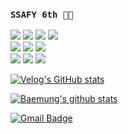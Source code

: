 <!--
**Baemung/Baemung** is a ✨ _special_ ✨ repository because its `README.md` (this file) appears on your GitHub profile.
-->

### `SSAFY 6th 👨‍💻 `
<div>
  
<img src="https://img.shields.io/badge/R-276DC3?style=flat-square&logo=R&logoColor=white"/></a>
<img src="https://img.shields.io/badge/Python-3766AB?style=flat-square&logo=Python&logoColor=white"/></a>
<img src="https://img.shields.io/badge/Opencv-5C3EE8?style=flat-square&logo=Opencv&logoColor=white"/></a>
<img src="https://img.shields.io/badge/Tensorflow-FF6F00?style=flat-square&logo=Tensorflow&logoColor=white"/></a>
<br>
<img src="https://img.shields.io/badge/.Net-512BD4?style=flat-square&logo=.Net&logoColor=white"/></a>
<img src="https://img.shields.io/badge/Arduino-00979D?style=flat-square&logo=Arduino&logoColor=white"/></a>
<img src="https://img.shields.io/badge/Raspberrypi-A22846?style=flat-square&logo=Raspberrypi&logoColor=white"/></a>
<br>
<img src="https://img.shields.io/badge/PostgreSQL-4169E1?style=flat-square&logo=PostgreSQL&logoColor=white"/></a>
<img src="https://img.shields.io/badge/MariaDB-003545?style=flat-square&logo=MariaDB&logoColor=white"/></a>
<img src="https://img.shields.io/badge/MS Server-CC2927?style=flat-square&logo=Microsoft SQL Server&logoColor=white"/></a>

</div>

<div>
  
  [![Velog's GitHub stats](https://velog-readme-stats.vercel.app/api?name=bae_mung)](https://github.com/eungyeole/velog-readme-stats)

</div>

[![Baemung's github stats](https://github-readme-stats.vercel.app/api?username=Baemung)](https://github.com/anuraghazra/github-readme-stats)

<div>
  
  [![Gmail Badge](https://img.shields.io/badge/Gmail-d14836?style=flat-square&logo=Gmail&logoColor=white&link=mailto:anvo930524@gmail.com)](mailto:anvo930524@gmail.com)
  
</div>
